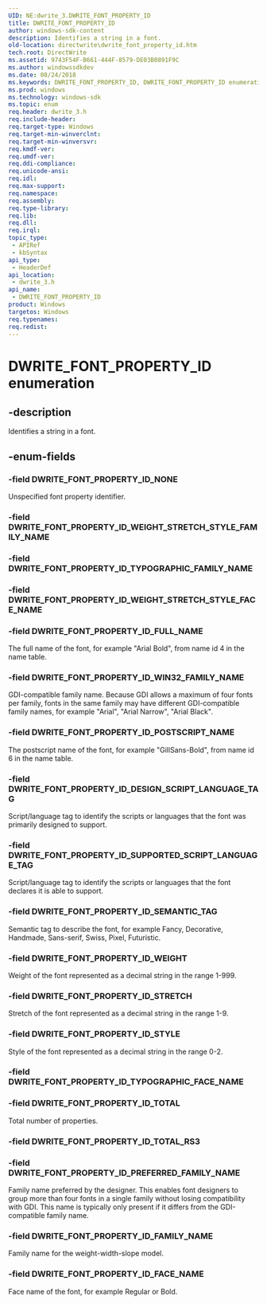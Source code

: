 ```yaml
---
UID: NE:dwrite_3.DWRITE_FONT_PROPERTY_ID
title: DWRITE_FONT_PROPERTY_ID
author: windows-sdk-content
description: Identifies a string in a font.
old-location: directwrite\dwrite_font_property_id.htm
tech.root: DirectWrite
ms.assetid: 9743F54F-B661-444F-8579-DE03B0891F9C
ms.author: windowssdkdev
ms.date: 08/24/2018
ms.keywords: DWRITE_FONT_PROPERTY_ID, DWRITE_FONT_PROPERTY_ID enumeration [Direct Write], DWRITE_FONT_PROPERTY_ID_DESIGN_SCRIPT_LANGUAGE_TAG, DWRITE_FONT_PROPERTY_ID_FACE_NAME, DWRITE_FONT_PROPERTY_ID_FAMILY_NAME, DWRITE_FONT_PROPERTY_ID_FULL_NAME, DWRITE_FONT_PROPERTY_ID_NONE, DWRITE_FONT_PROPERTY_ID_POSTSCRIPT_NAME, DWRITE_FONT_PROPERTY_ID_PREFERRED_FAMILY_NAME, DWRITE_FONT_PROPERTY_ID_SEMANTIC_TAG, DWRITE_FONT_PROPERTY_ID_STRETCH, DWRITE_FONT_PROPERTY_ID_STYLE, DWRITE_FONT_PROPERTY_ID_SUPPORTED_SCRIPT_LANGUAGE_TAG, DWRITE_FONT_PROPERTY_ID_TOTAL, DWRITE_FONT_PROPERTY_ID_WEIGHT, DWRITE_FONT_PROPERTY_ID_WIN32_FAMILY_NAME, directwrite.dwrite_font_property_id, dwrite_3/DWRITE_FONT_PROPERTY_ID, dwrite_3/DWRITE_FONT_PROPERTY_ID_DESIGN_SCRIPT_LANGUAGE_TAG, dwrite_3/DWRITE_FONT_PROPERTY_ID_FACE_NAME, dwrite_3/DWRITE_FONT_PROPERTY_ID_FAMILY_NAME, dwrite_3/DWRITE_FONT_PROPERTY_ID_FULL_NAME, dwrite_3/DWRITE_FONT_PROPERTY_ID_NONE, dwrite_3/DWRITE_FONT_PROPERTY_ID_POSTSCRIPT_NAME, dwrite_3/DWRITE_FONT_PROPERTY_ID_PREFERRED_FAMILY_NAME, dwrite_3/DWRITE_FONT_PROPERTY_ID_SEMANTIC_TAG, dwrite_3/DWRITE_FONT_PROPERTY_ID_STRETCH, dwrite_3/DWRITE_FONT_PROPERTY_ID_STYLE, dwrite_3/DWRITE_FONT_PROPERTY_ID_SUPPORTED_SCRIPT_LANGUAGE_TAG, dwrite_3/DWRITE_FONT_PROPERTY_ID_TOTAL, dwrite_3/DWRITE_FONT_PROPERTY_ID_WEIGHT, dwrite_3/DWRITE_FONT_PROPERTY_ID_WIN32_FAMILY_NAME
ms.prod: windows
ms.technology: windows-sdk
ms.topic: enum
req.header: dwrite_3.h
req.include-header: 
req.target-type: Windows
req.target-min-winverclnt: 
req.target-min-winversvr: 
req.kmdf-ver: 
req.umdf-ver: 
req.ddi-compliance: 
req.unicode-ansi: 
req.idl: 
req.max-support: 
req.namespace: 
req.assembly: 
req.type-library: 
req.lib: 
req.dll: 
req.irql: 
topic_type:
 - APIRef
 - kbSyntax
api_type:
 - HeaderDef
api_location:
 - dwrite_3.h
api_name:
 - DWRITE_FONT_PROPERTY_ID
product: Windows
targetos: Windows
req.typenames: 
req.redist: 
---
```


# DWRITE_FONT_PROPERTY_ID enumeration


## -description


Identifies a string in a font.


## -enum-fields




### -field DWRITE_FONT_PROPERTY_ID_NONE

Unspecified font property identifier.


### -field DWRITE_FONT_PROPERTY_ID_WEIGHT_STRETCH_STYLE_FAMILY_NAME


### -field DWRITE_FONT_PROPERTY_ID_TYPOGRAPHIC_FAMILY_NAME


### -field DWRITE_FONT_PROPERTY_ID_WEIGHT_STRETCH_STYLE_FACE_NAME


### -field DWRITE_FONT_PROPERTY_ID_FULL_NAME

The full name of the font, for example "Arial Bold", from name id 4 in the name table.


### -field DWRITE_FONT_PROPERTY_ID_WIN32_FAMILY_NAME

GDI-compatible family name. Because GDI allows a maximum of four fonts per family, fonts in the same family may have different GDI-compatible family names,
          for example "Arial", "Arial Narrow", "Arial Black".


### -field DWRITE_FONT_PROPERTY_ID_POSTSCRIPT_NAME

The postscript name of the font, for example "GillSans-Bold", from name id 6 in the name table.


### -field DWRITE_FONT_PROPERTY_ID_DESIGN_SCRIPT_LANGUAGE_TAG

Script/language tag to identify the scripts or languages that the font was primarily designed to support.


### -field DWRITE_FONT_PROPERTY_ID_SUPPORTED_SCRIPT_LANGUAGE_TAG

Script/language tag to identify the scripts or languages that the font declares it is able to support.


### -field DWRITE_FONT_PROPERTY_ID_SEMANTIC_TAG

Semantic tag to describe the font, for example Fancy, Decorative, Handmade, Sans-serif, Swiss, Pixel, Futuristic.


### -field DWRITE_FONT_PROPERTY_ID_WEIGHT

Weight of the font represented as a decimal string in the range 1-999.


### -field DWRITE_FONT_PROPERTY_ID_STRETCH

Stretch of the font represented as a decimal string in the range 1-9.


### -field DWRITE_FONT_PROPERTY_ID_STYLE

Style of the font represented as a decimal string in the range 0-2.


### -field DWRITE_FONT_PROPERTY_ID_TYPOGRAPHIC_FACE_NAME


### -field DWRITE_FONT_PROPERTY_ID_TOTAL

Total number of properties.


### -field DWRITE_FONT_PROPERTY_ID_TOTAL_RS3


### -field DWRITE_FONT_PROPERTY_ID_PREFERRED_FAMILY_NAME

Family name preferred by the designer. This enables font designers to group more than four fonts in a single family without losing compatibility with
          GDI. This name is typically only present if it differs from the GDI-compatible family name.


### -field DWRITE_FONT_PROPERTY_ID_FAMILY_NAME

Family name for the weight-width-slope model.


### -field DWRITE_FONT_PROPERTY_ID_FACE_NAME

Face name of the font, for example Regular or Bold.

